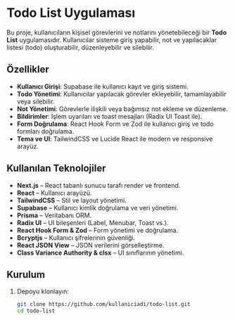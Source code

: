# Todo List Uygulaması

Bu proje, kullanıcıların kişisel görevlerini ve notlarını yönetebileceği bir **Todo List** uygulamasıdır. Kullanıcılar sisteme giriş yapabilir, not ve yapılacaklar listesi (todo) oluşturabilir, düzenleyebilir ve silebilir.

## Özellikler

- **Kullanıcı Girişi**: Supabase ile kullanıcı kayıt ve giriş sistemi.
- **Todo Yönetimi**: Kullanıcılar yapılacak görevler ekleyebilir, tamamlayabilir veya silebilir.
- **Not Yönetimi**: Görevlerle ilişkili veya bağımsız not ekleme ve düzenleme.
- **Bildirimler**: İşlem uyarıları ve toast mesajları (Radix UI Toast ile).
- **Form Doğrulama**: React Hook Form ve Zod ile kullanıcı giriş ve todo formları doğrulama.
- **Tema ve UI**: TailwindCSS ve Lucide React ile modern ve responsive arayüz.

## Kullanılan Teknolojiler

- **Next.js** – React tabanlı sunucu tarafı render ve frontend.
- **React** – Kullanıcı arayüzü.
- **TailwindCSS** – Stil ve layout yönetimi.
- **Supabase** – Kullanıcı kimlik doğrulama ve veri yönetimi.
- **Prisma** – Veritabanı ORM.
- **Radix UI** – UI bileşenleri (Label, Menubar, Toast vs.).
- **React Hook Form & Zod** – Form yönetimi ve doğrulama.
- **Bcryptjs** – Kullanıcı şifrelerinin güvenliği.
- **React JSON View** – JSON verilerini görselleştirme.
- **Class Variance Authority & clsx** – UI sınıflarının yönetimi.

## Kurulum

1. Depoyu klonlayın:
   ```bash
   git clone https://github.com/kullaniciadi/todo-list.git
   cd todo-list
